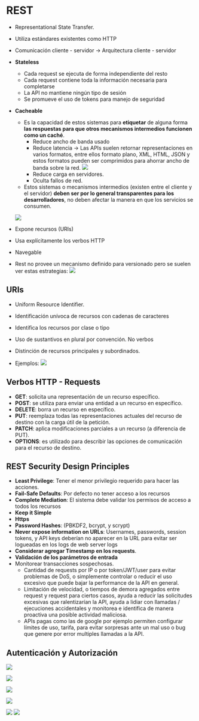 # REST
- Representational State Transfer.
- Utiliza estándares existentes como HTTP 
- Comunicación cliente - servidor -> Arquitectura cliente - servidor 
- **Stateless**
	- Cada request se ejecuta de forma independiente del resto
	- Cada request contiene toda la información necesaria para completarse 
	- La API no mantiene ningún tipo de sesión 
	- Se promueve el uso de tokens para manejo de seguridad
- **Cacheable** 
	- Es la capacidad de estos sistemas para **etiquetar** de alguna forma **las respuestas para que otros mecanismos intermedios funcionen como un caché**.
		- Reduce ancho de banda usado
		- Reduce latencia -> Las APIs suelen retornar representaciones en varios formatos, entre ellos formato plano, XML, HTML, JSON y estos formatos pueden ser comprimidos para ahorrar ancho de banda sobre la red.
		![](img/Pasted%20image%2020240917150802.png)
		- Reduce carga en servidores.
		- Oculta fallos de red.
	- Estos sistemas o mecanismos intermedios (existen entre el cliente y el servidor) **deben ser por lo general transparentes para los desarrolladores**, no deben afectar la manera en que los servicios se consumen.

	![](img/Pasted%20image%2020240917150635.png)
- Expone recursos (URIs)
- Usa explícitamente los verbos HTTP
- Navegable
- Rest no provee un mecanismo definido para versionado pero se suelen ver estas estrategias:
	![](img/Pasted%20image%2020240917153608.png)

## URIs
- Uniform Resource Identifier.
- Identificación unívoca de recursos con cadenas de caracteres
- Identifica los recursos por clase o tipo 
- Uso de sustantivos en plural por convención. No verbos 
- Distinción de recursos principales y subordinados.

- Ejemplos:
	![](img/Pasted%20image%2020240917151126.png)

## Verbos HTTP - Requests
- **GET**: solicita una representación de un recurso específico. 
- **POST**: se utiliza para enviar una entidad a un recurso en específico. 
- **DELETE**: borra un recurso en específico.
- **PUT**: reemplaza todas las representaciones actuales del recurso de destino con la carga útil de la petición.
- **PATCH**: aplica modificaciones parciales a un recurso (a diferencia de PUT). 
- **OPTIONS**: es utilizado para describir las opciones de comunicación para el recurso de destino.

## REST Security Design Principles
- **Least Privilege**: Tener el menor privilegio requerido para hacer las acciones. 
- **Fail-Safe Defaults**: Por defecto no tener acceso a los recursos 
- **Complete Mediation**: El sistema debe validar los permisos de acceso a todos los recursos 
- **Keep it Simple** 
- **Https**
- **Password Hashes**: (PBKDF2, bcrypt, y scrypt) 
- **Never expose information on URLs**: Usernames, passwords, session tokens, y API keys deberían no aparecer en la URL para evitar ser logueadas en los logs de web server logs 
- **Considerar agregar Timestamp en los requests**. 
- **Validación de los parámetros de entrada**
- Monitorear transacciones sospechosas. 
	- Cantidad de requests por IP o por token/JWT/user para evitar problemas de DoS, o simplemente controlar o reducir el uso excesivo que puede bajar la performance de la API en general.
	- Limitación de velocidad, o tiempos de demora agregados entre request y request para ciertos casos, ayuda a reducir las solicitudes excesivas que ralentizarían la API, ayuda a lidiar con llamadas / ejecuciones accidentales y monitorea e identifica de manera proactiva una posible actividad maliciosa.
	- APIs pagas como las de google por ejemplo permiten configurar límites de uso, tarifa, para evitar sorpresas ante un mal uso o bug que genere por error multiples llamadas a la API.

## Autenticación y Autorización

![](img/Pasted%20image%2020240917152330.png)

![](img/Pasted%20image%2020240917152432.png)


![](img/Pasted%20image%2020240917152447.png)

![](img/Pasted%20image%2020240917152558.png)

![](img/Pasted%20image%2020240917153303.png)
![](img/Pasted%20image%2020240917153350.png)